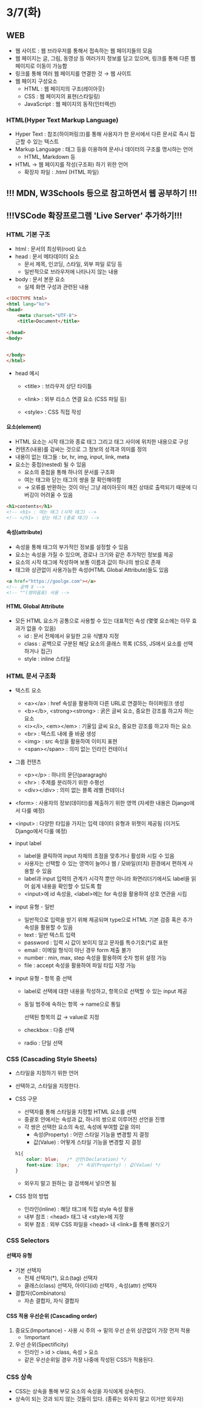 # 3/7(화)

## WEB

* 웹 사이트 : 웹 브라우저를 통해서 접속하는 웹 페이지들의 모음
* 웹 페이지는 글, 그림, 동영상 등 여러가지 정보를 담고 있으며, 링크를 통해 다른 웹 페이지로 이동이 가능함
* 링크를 통해 여러 웹 페이지를 연결한 것 → 웹 사이트
* 웹 페이지 구성요소
  * HTML : 웹 페이지의 구조(레이아웃)
  * CSS : 웹 페이지의 표현(스타일링)
  * JavaScript : 웹 페이지의 동작(인터렉션)



### HTML(Hyper Text Markup Language)

* Hyper Text : 참조(하이퍼링크)를 통해 사용자가 한 문서에서 다른 문서로 즉시 접근할 수 있는 텍스트
* Markup Language : 태그 등을 이용하여 문서나 데이터의 구조를 명시하는 언어
  * HTML, Markdown 등
* HTML → 웹 페이지를 작성(구조화) 하기 위한 언어
  * 확장자 파일 : .html (HTML 파일)



## !!! MDN, W3Schools 등으로 참고하면서 웹 공부하기 !!!

## !!!VSCode 확장프로그램 'Live Server' 추가하기!!!



### HTML 기본 구조

* html : 문서의 최상위(root) 요소
* head : 문서 메타데이터 요소
  * 문서 제목, 인코딩, 스타일, 외부 파일 로딩 등
  * 일반적으로 브라우저에 나타나지 않는 내용
* body : 문서 본문 요소
  * 실제 화면 구성과 관련된 내용

```html
<!DOCTYPE html>
<html lang="ko">
<head>
    <meta charset="UTF-8">
    <title>Document</title>
    
</head>
<body>
        
        
</body>
</html>
```

* head 예시

  * \<title> : 브라우저 상단 타이틀

  * \<link> : 외부 리소스 연결 요소 (CSS 파일 등)

  * \<style> : CSS 직접 작성

#### 요소(element)

* HTML 요소는 시작 태그와 종료 태그 그리고 태그 사이에 위치한 내용으로 구성
* 컨텐츠(내용)를 감싸는 것으로 그 정보의 성격과 의미를 정의
* 내용이 없는 태그들 : br, hr, img, input, link, meta
* 요소는 중첩(nested) 될 수 있음
  * 요소의 중첩을 통해 하나의 문서를 구조화
  * 여는 태그와 닫는 태그의 쌍을 잘 확인해야함
  * → 오류를 반환하는 것이 아닌 그냥 레이아웃이 깨진 상태로 출력되기 때문에 디버깅이 어려울 수 있음

``` html
<h1>contents</h1>
<!-- <h1> : 여는 태그 (시작 태그) -->
<!-- </h1> : 닫는 태그 (종료 태그) -->
```

#### 속성(attribute)

* 속성을 통해 태그의 부가적인 정보를 설정할 수 있음
* 요소는 속성을 가질 수 있으며, 경로나 크기와 같은 추가적인 정보를 제공
* 요소의 시작 태그에 작성하며 보통 이름과 값이 하나의 쌍으로 존재
* 태그와 상관없이 사용가능한 속성(HTML Global Attribute)들도 있음

```` html
<a href="https://goolge.com"></a>
<!-- 공백 X -->
<!-- ""(쌍따옴표) 사용 -->
````

#### HTML Global Attribute

* 모든 HTML 요소가 공통으로 사용할 수 있는 대표적인 속성 (몇몇 요소에는 아무 효과가 없을 수 있음)
  * id : 문서 전체에서 유일한 고유 식별자 지정
  * class : 공백으로 구분된 해당 요소의 클래스 목록 (CSS, JS에서 요소를 선택하거나 접근)
  * style : inline 스타일



### HTML 문서 구조화

* 텍스트 요소

  * \<a>\</a> : href 속성을 활용하여 다른 URL로 연결하는 하이퍼링크 생성
  * \<b>\</b>, \<strong>\<strong> : 굵은 글씨 요소, 중요한 강조를 하고자 하는 요소
  * \<i>\</i>, \<em>\</em> : 기울임 글씨 요소, 중요한 강조를 하고자 하는 요소
  * \<br> : 텍스트 내에 줄 바꿈 생성
  * \<img> : src 속성을 활용하여 이미지 표현
  * \<span>\</span> : 의미 없는 인라인 컨테이너

* 그룹 컨텐츠

  * \<p>\</p> : 하나의 문단(paragragh)
  * \<hr> : 주제를 분리하기 위한 수평선
  * \<div>\</div> : 의미 없는 블록 레벨 컨테이너

* \<form> : 사용자의 정보(데이터)를 제출하기 위한 영역 (자세한 내용은 Django에서 다룰 예정)

* \<input> : 다양한 타입을 가지는 입력 데이터 유형과 위젯이 제공됨 (이거도 Django에서 다룰 예정)

* input label

  * label을 클릭하여 input 자체의 초점을 맞추거나 활성화 시킬 수 있음
  * 사용자는 선택할 수 있는 영역이 늘어나 웹 / 모바일(터치) 환경에서 편하게 사용할 수 있음
  * label과 input 입력의 관계가 시각적 뿐만 아니라 화면리더기에서도 label을 읽어 쉽게 내용을 확인할 수 있도록 함
  * \<input>에 id 속성을, \<label>에는 for 속성을 활용하여 상호 연관을 시킴

* input 유형 - 일반

  * 일반적으로 입력을 받기 위해 제공되며 type으로 HTML 기본 검증 혹은 추가 속성을 활용할 수 있음
  * text : 일반 텍스트 입력
  * password : 입력 시 값이 보이지 않고 문자를 특수기호(*)로 표현
  * email : 이메일 형식이 아닌 경우 form 제출 불가
  * number : min, max, step 속성을 활용하여 숫자 범위 설정 가능
  * file : accept 속성을 활용하여 파일 타입 지정 가능

* input 유형 - 항목 중 선택

  * label로 선택에 대한 내용을 작성하고, 항목으로 선택할 수 있는 input 제공

  * 동일 범주에 속하는 항목 → name으로 통일

    선택된 항목의 값 → value로 지정

  * checkbox : 다중 선택

  * radio : 단일 선택



### CSS (Cascading Style Sheets)

* 스타일을 지정하기 위한 언어

* 선택하고, 스타일을 지정한다.

* CSS 구문

  * 선택자를 통해 스타일을 지정할 HTML 요소를 선택
  * 중괄호 안에서는 속성과 값, 하나의 쌍으로 이루어진 선언을 진행
  * 각 쌍은 선택한 요소의 속성, 속성에 부여할 값을 의미
    * 속성(Property) : 어떤 스타일 기능을 변경할 지 결정
    * 값(Value) : 어떻게 스타일 기능을 변경할 지 결정

  ``` css
  h1{
      color: blue;   /* 선언(Declaration) */
      font-size: 15px;   /* 속성(Property) : 값(Value) */
  }
  ```

  * 외우지 말고 원하는 걸 검색해서 넣으면 됨

* CSS 정의 방법

  * 인라인(inline) : 해당 태그에 직접 style 속성 활용
  * 내부 참조 : \<head> 태그 내 \<style>에 지정
  * 외부 참조 : 외부 CSS 파일을 \<head> 내 \<link>를 통해 불러오기



### CSS Selectors

#### 선택자 유형

* 기본 선택자
  * 전체 선택자(*), 요소(tag) 선택자
  * 클래스(class) 선택자, 아이디(id) 선택자 , 속성(attr) 선택자
* 결합자(Combinators)
  * 자손 결합자, 자식 결합자

#### CSS 적용 우선순위 (Cascading order)

1. 중요도(Importance) - 사용 시 주의  → 밑의 우선 순위 상관없이 가장 먼저 적용
   * !important
2. 우선 순위(Spectificity)
   * 인라인 > id > class, 속성 > 요소
   * 같은 우선순위일 경우 가장 나중에 작성된 CSS가 적용된다.



### CSS 상속

* CSS는 상속을 통해 부모 요소의 속성을 자식에게 상속한다.
* 상속이 되는 것과 되지 않는 것들이 있다. (종류는 외우지 말고 이거만 외우자)

